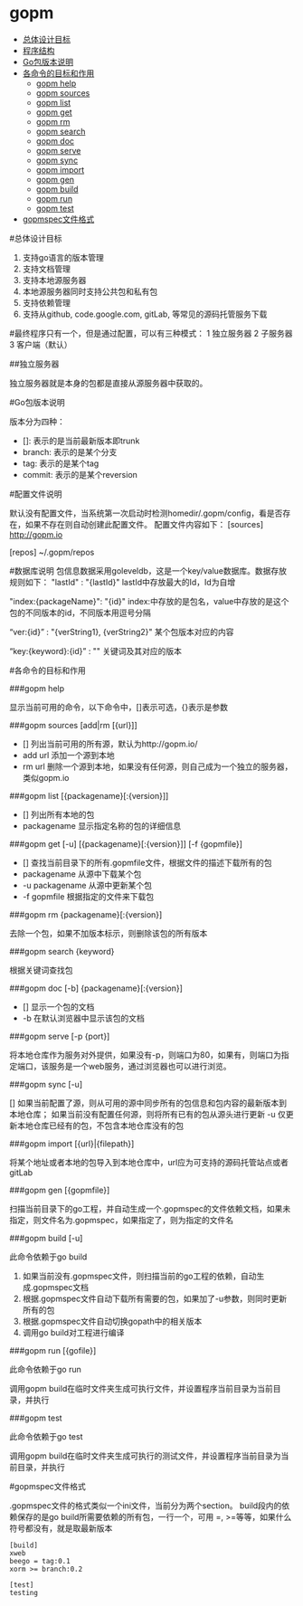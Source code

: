 gopm
====

* [总体设计目标](#10)
* [程序结构](#11)
* [Go包版本说明](#20)
* [各命令的目标和作用](#30)
	* [gopm help](#31) 
	* [gopm sources](#32)
	* [gopm list](#33)
	* [gopm get](#34)
	* [gopm rm](#35)
	* [gopm search](#36)
	* [gopm doc](#37)
	* [gopm serve](#38)
	* [gopm sync](#39)
	* [gopm import](#40)
	* [gopm gen](#41)
	* [gopm build](#42)
	* [gopm run](#43)
	* [gopm test](#44)
* [gopmspec文件格式](#50)

<a id="10" name="10"></a>
#总体设计目标

1. 支持go语言的版本管理
2. 支持文档管理
3. 支持本地源服务器
4. 本地源服务器同时支持公共包和私有包
5. 支持依赖管理
6. 支持从github, code.google.com, gitLab, 等常见的源码托管服务下载 

<a id="11" name="11"></a>
#最终程序只有一个，但是通过配置，可以有三种模式：
1 独立服务器
2 子服务器
3 客户端（默认）

##独立服务器

独立服务器就是本身的包都是直接从源服务器中获取的。

<a id="20" name="20"></a>
#Go包版本说明

版本分为四种：

* []:      表示的是当前最新版本即trunk     
* branch:  表示的是某个分支
* tag:     表示的是某个tag
* commit:  表示的是某个reversion

#配置文件说明

默认没有配置文件，当系统第一次启动时检测homedir/.gopm/config，看是否存在，如果不存在则自动创建此配置文件。
配置文件内容如下：
[sources]
http://gopm.io

[repos]
~/.gopm/repos

#数据库说明
包信息数据采用goleveldb，这是一个key/value数据库。数据存放规则如下：
"lastId" : "{lastId}"   			lastId中存放最大的Id，Id为自增

"index:{packageName}": "{id}"  index:中存放的是包名，value中存放的是这个包的不同版本的id，不同版本用逗号分隔

“ver:{id}” : "{verString1}, {verString2}"  某个包版本对应的内容

“key:{keyword}:{id}” : ""   关键词及其对应的版本

<a id="30" name="30"></a>
#各命令的目标和作用

<a id="31" name="31"></a>
###gopm help        

显示当前可用的命令，以下命令中，[]表示可选，{}表示是参数

<a id="32" name="32"></a>
###gopm sources [add|rm [{url}]]

* []   	   列出当前可用的所有源，默认为http://gopm.io/
* add url 添加一个源到本地
* rm  url 删除一个源到本地，如果没有任何源，则自己成为一个独立的服务器，类似gopm.io

<a id="33" name="33"></a>
###gopm list [{packagename}[:{version}]]

* []   列出所有本地的包
* packagename   显示指定名称的包的详细信息

<a id="34" name="34"></a>
###gopm get [-u] [{packagename}[:{version}]] [-f {gopmfile}]

* [] 查找当前目录下的所有.gopmfile文件，根据文件的描述下载所有的包
* packagename 从源中下载某个包
* -u packagename 从源中更新某个包
* -f gopmfile 根据指定的文件来下载包

<a id="35" name="35"></a>
###gopm rm {packagename}[:{version}]

去除一个包，如果不加版本标示，则删除该包的所有版本

<a id="36" name="36"></a>
###gopm search {keyword}

根据关键词查找包

<a id="37" name="37"></a>
###gopm doc [-b] {packagename}[:{version}]

* []   显示一个包的文档
* -b   在默认浏览器中显示该包的文档

<a id="38" name="38"></a>
###gopm serve [-p {port}]

将本地仓库作为服务对外提供，如果没有-p，则端口为80，如果有，则端口为指定端口，该服务是一个web服务，通过浏览器也可以进行浏览。

<a id="39" name="39"></a>
###gopm sync [-u]

[] 如果当前配置了源，则从可用的源中同步所有的包信息和包内容的最新版本到本地仓库；
    如果当前没有配置任何源，则将所有已有的包从源头进行更新
-u  仅更新本地仓库已经有的包，不包含本地仓库没有的包

<a id="40" name="40"></a>
###gopm import [{url}|{filepath}]

将某个地址或者本地的包导入到本地仓库中，url应为可支持的源码托管站点或者gitLab

<a id="41" name="41"></a>
###gopm gen [{gopmfile}]

扫描当前目录下的go工程，并自动生成一个.gopmspec的文件依赖文档，如果未指定，则文件名为.gopmspec，如果指定了，则为指定的文件名

<a id="42" name="42"></a>
###gopm build [-u]

此命令依赖于go build

1. 如果当前没有.gopmspec文件，则扫描当前的go工程的依赖，自动生成.gopmspec文档
2. 根据.gopmspec文件自动下载所有需要的包，如果加了-u参数，则同时更新所有的包
3. 根据.gopmspec文件自动切换gopath中的相关版本
4. 调用go build对工程进行编译

<a id="43" name="43"></a>
###gopm run [{gofile}]

此命令依赖于go run

调用gopm build在临时文件夹生成可执行文件，并设置程序当前目录为当前目录，并执行

<a id="44" name="44"></a>
###gopm test

此命令依赖于go test

调用gopm build在临时文件夹生成可执行的测试文件，并设置程序当前目录为当前目录，并执行

<a id="50" name="50"></a>
#gopmspec文件格式

.gopmspec文件的格式类似一个ini文件，当前分为两个section。
build段内的依赖保存的是go build所需要依赖的所有包，一行一个，可用 =, >=等等，如果什么符号都没有，就是取最新版本

```
[build]
xweb
beego = tag:0.1
xorm >= branch:0.2

[test]
testing
```
